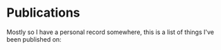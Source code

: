 # Publications

Mostly so I have a personal record somewhere, this is a list of things I've been published on:

<!--stackedit_data:
eyJoaXN0b3J5IjpbMTA3NzM4MjMwM119
-->